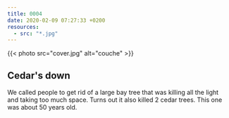 ```yaml
---
title: 0004
date: 2020-02-09 07:27:33 +0200
resources:
  - src: "*.jpg"
---
```

{{< photo src="cover.jpg" alt="couche" >}}

## Cedar's down

We called people to get rid of a large bay tree that was killing all the light and taking too much space. Turns out it also killed 2 cedar trees. This one was about 50 years old.
